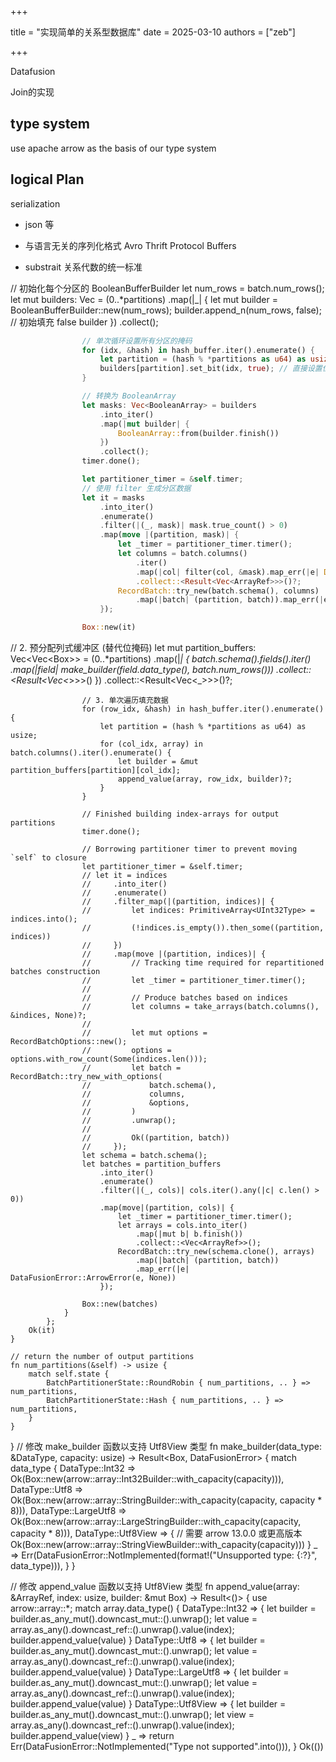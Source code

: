 +++

title = "实现简单的关系型数据库"
date = 2025-03-10
authors = ["zeb"]

+++

Datafusion

Join的实现

## type system

use apache arrow as the basis of our type system

## logical Plan

serialization 

- json 等 

- 与语言无关的序列化格式 Avro Thrift Protocol Buffers

- substrait 关系代数的统一标准

// 初始化每个分区的 BooleanBufferBuilder
                    let num_rows = batch.num_rows();
                    let mut builders: Vec<BooleanBufferBuilder> = (0..*partitions)
                        .map(|_| {
                            let mut builder = BooleanBufferBuilder::new(num_rows);
                            builder.append_n(num_rows, false); // 初始填充 false
                            builder
                        })
                        .collect();

```rust
                // 单次循环设置所有分区的掩码
                for (idx, &hash) in hash_buffer.iter().enumerate() {
                    let partition = (hash % *partitions as u64) as usize;
                    builders[partition].set_bit(idx, true); // 直接设置位值
                }

                // 转换为 BooleanArray
                let masks: Vec<BooleanArray> = builders
                    .into_iter()
                    .map(|mut builder| {
                        BooleanArray::from(builder.finish())
                    })
                    .collect();
                timer.done();

                let partitioner_timer = &self.timer;
                // 使用 filter 生成分区数据
                let it = masks
                    .into_iter()
                    .enumerate()
                    .filter(|(_, mask)| mask.true_count() > 0)
                    .map(move |(partition, mask)| {
                        let _timer = partitioner_timer.timer();
                        let columns = batch.columns()
                            .iter()
                            .map(|col| filter(col, &mask).map_err(|e| DataFusionError::ArrowError(e, None)))
                            .collect::<Result<Vec<ArrayRef>>>()?;
                        RecordBatch::try_new(batch.schema(), columns)
                            .map(|batch| (partition, batch)).map_err(|e| DataFusionError::ArrowError(e, None))
                    });

                Box::new(it)
```

// 2. 预分配列式缓冲区 (替代位掩码)
                    let mut partition_buffers: Vec<Vec<Box<dyn ArrayBuilder>>> = (0..*partitions)
                        .map(|_| {
                            batch.schema().fields().iter()
                                .map(|field| make_builder(field.data_type(), batch.num_rows()))
                                .collect::<Result<Vec<_>>>()
                        })
                        .collect::<Result<Vec<_>>>()?;

                    // 3. 单次遍历填充数据
                    for (row_idx, &hash) in hash_buffer.iter().enumerate() {
                        let partition = (hash % *partitions as u64) as usize;
                        for (col_idx, array) in batch.columns().iter().enumerate() {
                            let builder = &mut partition_buffers[partition][col_idx];
                            append_value(array, row_idx, builder)?;
                        }
                    }
    
                    // Finished building index-arrays for output partitions
                    timer.done();
    
                    // Borrowing partitioner timer to prevent moving `self` to closure
                    let partitioner_timer = &self.timer;
                    // let it = indices
                    //     .into_iter()
                    //     .enumerate()
                    //     .filter_map(|(partition, indices)| {
                    //         let indices: PrimitiveArray<UInt32Type> = indices.into();
                    //         (!indices.is_empty()).then_some((partition, indices))
                    //     })
                    //     .map(move |(partition, indices)| {
                    //         // Tracking time required for repartitioned batches construction
                    //         let _timer = partitioner_timer.timer();
                    //
                    //         // Produce batches based on indices
                    //         let columns = take_arrays(batch.columns(), &indices, None)?;
                    //
                    //         let mut options = RecordBatchOptions::new();
                    //         options = options.with_row_count(Some(indices.len()));
                    //         let batch = RecordBatch::try_new_with_options(
                    //             batch.schema(),
                    //             columns,
                    //             &options,
                    //         )
                    //         .unwrap();
                    //
                    //         Ok((partition, batch))
                    //     });
                    let schema = batch.schema();
                    let batches = partition_buffers
                        .into_iter()
                        .enumerate()
                        .filter(|(_, cols)| cols.iter().any(|c| c.len() > 0))
                        .map(move|(partition, cols)| {
                            let _timer = partitioner_timer.timer();
                            let arrays = cols.into_iter()
                                .map(|mut b| b.finish())
                                .collect::<Vec<ArrayRef>>();
                            RecordBatch::try_new(schema.clone(), arrays)
                                .map(|batch| (partition, batch))
                                .map_err(|e| DataFusionError::ArrowError(e, None))
                        });
    
                    Box::new(batches)
                }
            };
        Ok(it)
    }
    
    // return the number of output partitions
    fn num_partitions(&self) -> usize {
        match self.state {
            BatchPartitionerState::RoundRobin { num_partitions, .. } => num_partitions,
            BatchPartitionerState::Hash { num_partitions, .. } => num_partitions,
        }
    }
}
// 修改 make_builder 函数以支持 Utf8View 类型
fn make_builder(data_type: &DataType, capacity: usize) -> Result<Box<dyn ArrayBuilder>, DataFusionError> {
    match data_type {
        DataType::Int32 => Ok(Box::new(arrow::array::Int32Builder::with_capacity(capacity))),
        DataType::Utf8 => Ok(Box::new(arrow::array::StringBuilder::with_capacity(capacity, capacity * 8))),
        DataType::LargeUtf8 => Ok(Box::new(arrow::array::LargeStringBuilder::with_capacity(capacity, capacity * 8))),
        DataType::Utf8View => {
            // 需要 arrow 13.0.0 或更高版本
            Ok(Box::new(arrow::array::StringViewBuilder::with_capacity(capacity)))
        }
        _ => Err(DataFusionError::NotImplemented(format!("Unsupported type: {:?}", data_type))),
    }
}

// 修改 append_value 函数以支持 Utf8View 类型
fn append_value(array: &ArrayRef, index: usize, builder: &mut Box<dyn ArrayBuilder>) -> Result<()> {
    use arrow::array::*;
    match array.data_type() {
        DataType::Int32 => {
            let builder = builder.as_any_mut().downcast_mut::<Int32Builder>().unwrap();
            let value = array.as_any().downcast_ref::<Int32Array>().unwrap().value(index);
            builder.append_value(value)
        }
        DataType::Utf8 => {
            let builder = builder.as_any_mut().downcast_mut::<StringBuilder>().unwrap();
            let value = array.as_any().downcast_ref::<StringArray>().unwrap().value(index);
            builder.append_value(value)
        }
        DataType::LargeUtf8 => {
            let builder = builder.as_any_mut().downcast_mut::<LargeStringBuilder>().unwrap();
            let value = array.as_any().downcast_ref::<LargeStringArray>().unwrap().value(index);
            builder.append_value(value)
        }
        DataType::Utf8View => {
            let builder = builder.as_any_mut().downcast_mut::<StringViewBuilder>().unwrap();
            let view = array.as_any().downcast_ref::<StringViewArray>().unwrap().value(index);
            builder.append_value(view)
        }
        _ => return Err(DataFusionError::NotImplemented("Type not supported".into())),
    }
    Ok(())
